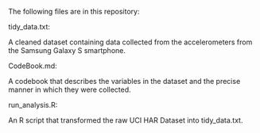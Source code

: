 The following files are in this repository:

tidy_data.txt:

A cleaned dataset containing data collected from the accelerometers from the Samsung Galaxy S smartphone.

CodeBook.md: 

A codebook that describes the variables in the dataset and the precise manner in which they were collected.

run_analysis.R:

An R script that transformed the raw UCI HAR Dataset into tidy_data.txt.
